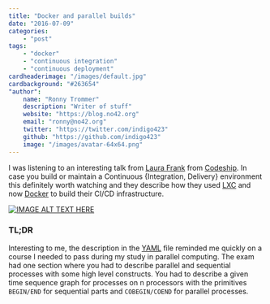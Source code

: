 ```yaml
---
title: "Docker and parallel builds"
date: "2016-07-09"
categories:
    - "post"
tags:
    - "docker"
    - "continuous integration"
    - "continuous deployment"
cardheaderimage: "/images/default.jpg"
cardbackground: "#263654"
"author":
    name: "Ronny Trommer"
    description: "Writer of stuff"
    website: "https://blog.no42.org"
    email: "ronny@no42.org"
    twitter: "https://twitter.com/indigo423"
    github: "https://github.com/indigo423"
    image: "/images/avatar-64x64.png"
---
```


I was listening to an interesting talk from [Laura Frank](https://twitter.com/rhein_wein) from [Codeship](https://codeship.com).
In case you build or maintain a Continuous {Integration, Delivery} environment this definitely worth watching and they describe how they used [LXC](https://linuxcontainers.org) and now [Docker](https://www.docker.com) to build their CI/CD infrastructure.

[![IMAGE ALT TEXT HERE](https://img.youtube.com/vi/N3pPjYxLvkY/0.jpg)](https://www.youtube.com/watch?v=N3pPjYxLvkY)

### TL;DR

Interesting to me, the description in the [YAML](https://en.wikipedia.org/wiki/YAML) file reminded me quickly on a course I needed to pass during my study in parallel computing.
The exam had one section where you had to describe parallel and sequential processes with some high level constructs.
You had to describe a given time sequence graph for processes on n processors with the primitives `BEGIN/END` for sequential parts and `COBEGIN/COEND` for parallel processes.
